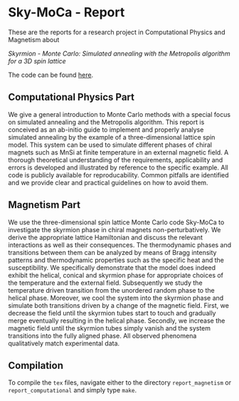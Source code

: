 # Sky-MoCa - Report

These are the reports for a research project in Computational Physics and Magnetism about

*Skyrmion - Monte Carlo: Simulated annealing with the Metropolis algorithm for a 3D spin lattice*

The code can be found [here](https://github.com/nikikilbertus/Sky-MoCa).

## Computational Physics Part

We give a general introduction to Monte Carlo methods with a special focus on
simulated annealing and the Metropolis algorithm. This report is conceived as an
ab-initio guide to implement and properly analyse simulated annealing by the
example of a three-dimensional lattice spin model. This system can be used to
simulate different phases of chiral magnets such as MnSi at finite temperature
in an external magnetic field. A thorough theoretical understanding of the
requirements, applicability and errors is developed and illustrated by reference
to the specific example. All code is publicly available for reproducability.
Common pitfalls are identified and we provide clear and practical guidelines on
how to avoid them.

## Magnetism Part

We use the three-dimensional spin lattice Monte Carlo code Sky-MoCa to
investigate the skyrmion phase in chiral magnets non-perturbatively. We derive
the appropriate lattice Hamiltonian and discuss the relevant interactions as
well as their consequences. The thermodynamic phases and transitions between
them can be analyzed by means of Bragg intensity patterns and thermodynamic
properties such as the specific heat and the susceptibility. We specifically
demonstrate that the model does indeed exhibit the helical, conical and skyrmion
phase for appropriate choices of the temperature and the external field.
Subsequently we study the temperature driven transition from the unordered
random phase to the helical phase. Moreover, we cool the system into the
skyrmion phase and simulate both transitions driven by a change of the magnetic
field. First, we decrease the field until the skyrmion tubes start to touch and
gradually merge eventually resulting in the helical phase. Secondly, we increase
the magnetic field until the skyrmion tubes simply vanish and the system
transitions into the fully aligned phase. All observed phenomena qualitatively
match experimental data.

## Compilation

To compile the `tex` files, navigate either to the directory `report_magnetism` or `report_computational` and simply type `make`.
